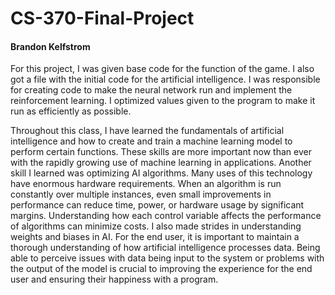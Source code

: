 # CS-370-Final-Project
#### Brandon Kelfstrom


For this project, I was given base code for the function of the game. 
I also got a file with the initial code for the artificial intelligence. 
I was responsible for creating code to make the neural network run and implement the reinforcement learning. 
I optimized values given to the program to make it run as efficiently as possible. 

Throughout this class, I have learned the fundamentals of artificial intelligence and how to create and train a machine learning model to perform certain functions. 
These skills are more important now than ever with the rapidly growing use of machine learning in applications. 
Another skill I learned was optimizing AI algorithms. 
Many uses of this technology have enormous hardware requirements. 
When an algorithm is run constantly over multiple instances, even small improvements in performance can reduce time, power, or hardware usage by significant margins. 
Understanding how each control variable affects the performance of algorithms can minimize costs. 
I also made strides in understanding weights and biases in AI. 
For the end user, it is important to maintain a thorough understanding of how artificial intelligence processes data. 
Being able to perceive issues with data being input to the system or problems with the output of the model is crucial to improving the experience for the end user and ensuring their happiness with a program.

